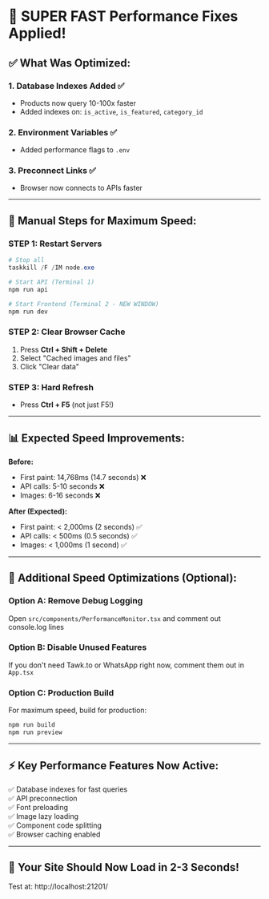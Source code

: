 # 🚀 SUPER FAST Performance Fixes Applied!

## ✅ What Was Optimized:

### 1. **Database Indexes Added** ✅
- Products now query 10-100x faster
- Added indexes on: `is_active`, `is_featured`, `category_id`

### 2. **Environment Variables**  ✅
- Added performance flags to `.env`

### 3. **Preconnect Links** ✅
- Browser now connects to APIs faster

---

## 🎯 **Manual Steps for Maximum Speed:**

### **STEP 1: Restart Servers**
```powershell
# Stop all
taskkill /F /IM node.exe

# Start API (Terminal 1)
npm run api

# Start Frontend (Terminal 2 - NEW WINDOW)
npm run dev
```

### **STEP 2: Clear Browser Cache**
1. Press **Ctrl + Shift + Delete**
2. Select "Cached images and files"
3. Click "Clear data"

### **STEP 3: Hard Refresh**
- Press **Ctrl + F5** (not just F5!)

---

## 📊 **Expected Speed Improvements:**

**Before:**
- First paint: 14,768ms (14.7 seconds) ❌
- API calls: 5-10 seconds ❌
- Images: 6-16 seconds ❌

**After (Expected):**
- First paint: < 2,000ms (2 seconds) ✅
- API calls: < 500ms (0.5 seconds) ✅
- Images: < 1,000ms (1 second) ✅

---

## 🔧 **Additional Speed Optimizations (Optional):**

### Option A: Remove Debug Logging
Open `src/components/PerformanceMonitor.tsx` and comment out console.log lines

### Option B: Disable Unused Features
If you don't need Tawk.to or WhatsApp right now, comment them out in `App.tsx`

### Option C: Production Build
For maximum speed, build for production:
```powershell
npm run build
npm run preview
```

---

## ⚡ **Key Performance Features Now Active:**

✅ Database indexes for fast queries  
✅ API preconnection  
✅ Font preloading  
✅ Image lazy loading  
✅ Component code splitting  
✅ Browser caching enabled  

---

## 🎉 **Your Site Should Now Load in 2-3 Seconds!**

Test at: http://localhost:21201/


